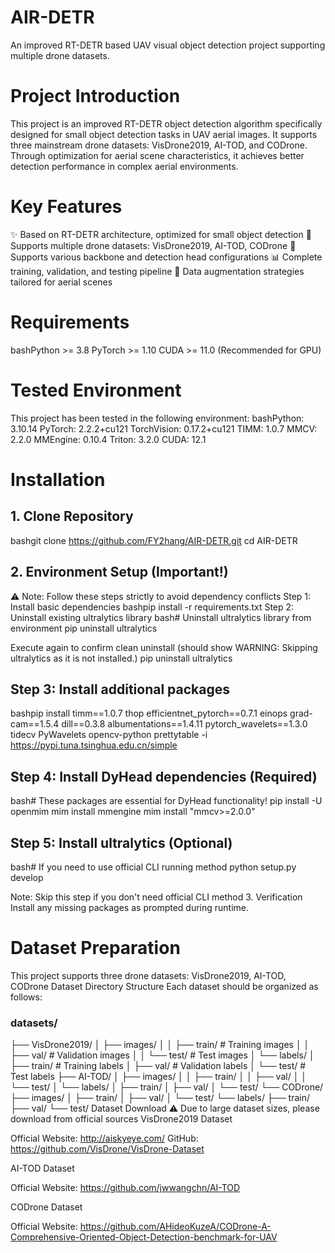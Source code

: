 # AIR-DETR
An improved RT-DETR based UAV visual object detection project supporting multiple drone datasets.
# Project Introduction
This project is an improved RT-DETR object detection algorithm specifically designed for small object detection tasks in UAV aerial images. It supports three mainstream drone datasets: VisDrone2019, AI-TOD, and CODrone. Through optimization for aerial scene characteristics, it achieves better detection performance in complex aerial environments.
# Key Features

✨ Based on RT-DETR architecture, optimized for small object detection
🚁 Supports multiple drone datasets: VisDrone2019, AI-TOD, CODrone
🔧 Supports various backbone and detection head configurations
📊 Complete training, validation, and testing pipeline
🎯 Data augmentation strategies tailored for aerial scenes

# Requirements
bashPython >= 3.8
PyTorch >= 1.10
CUDA >= 11.0 (Recommended for GPU)
# Tested Environment
This project has been tested in the following environment:
bashPython: 3.10.14
PyTorch: 2.2.2+cu121
TorchVision: 0.17.2+cu121
TIMM: 1.0.7
MMCV: 2.2.0
MMEngine: 0.10.4
Triton: 3.2.0
CUDA: 12.1
# Installation
## 1. Clone Repository
bashgit clone https://github.com/FY2hang/AIR-DETR.git
cd AIR-DETR
## 2. Environment Setup (Important!)
⚠️ Note: Follow these steps strictly to avoid dependency conflicts
Step 1: Install basic dependencies
bashpip install -r requirements.txt
Step 2: Uninstall existing ultralytics library
bash# Uninstall ultralytics library from environment
pip uninstall ultralytics

Execute again to confirm clean uninstall (should show WARNING: Skipping ultralytics as it is not installed.)
pip uninstall ultralytics
## Step 3: Install additional packages
bashpip install timm==1.0.7 thop efficientnet_pytorch==0.7.1 einops grad-cam==1.5.4 dill==0.3.8 albumentations==1.4.11 pytorch_wavelets==1.3.0 tidecv PyWavelets opencv-python prettytable -i https://pypi.tuna.tsinghua.edu.cn/simple
## Step 4: Install DyHead dependencies (Required)
bash# These packages are essential for DyHead functionality!
pip install -U openmim
mim install mmengine
mim install "mmcv>=2.0.0"
## Step 5: Install ultralytics (Optional)
bash# If you need to use official CLI running method
python setup.py develop

Note: Skip this step if you don't need official CLI method
3. Verification
Install any missing packages as prompted during runtime.
#     Dataset Preparation
This project supports three drone datasets: VisDrone2019, AI-TOD, CODrone
Dataset Directory Structure
Each dataset should be organized as follows:
### datasets/
├── VisDrone2019/
│   ├── images/
│   │   ├── train/          # Training images
│   │   ├── val/            # Validation images
│   │   └── test/           # Test images
│   └── labels/
│       ├── train/          # Training labels
│       ├── val/            # Validation labels
│       └── test/           # Test labels
├── AI-TOD/
│   ├── images/
│   │   ├── train/
│   │   ├── val/
│   │   └── test/
│   └── labels/
│       ├── train/
│       ├── val/
│       └── test/
└── CODrone/
    ├── images/
    │   ├── train/
    │   ├── val/
    │   └── test/
    └── labels/
        ├── train/
        ├── val/
        └── test/
Dataset Download
⚠️ Due to large dataset sizes, please download from official sources
VisDrone2019 Dataset

Official Website: http://aiskyeye.com/
GitHub: https://github.com/VisDrone/VisDrone-Dataset

AI-TOD Dataset

Official Website: https://github.com/jwwangchn/AI-TOD

CODrone Dataset

Official Website: https://github.com/AHideoKuzeA/CODrone-A-Comprehensive-Oriented-Object-Detection-benchmark-for-UAV
